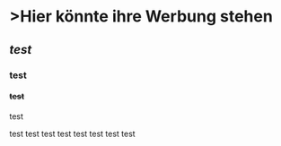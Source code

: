# >Hier könnte ihre Werbung stehen


## *test* 
### **test**
#### ~~test~~
test 




test 
test 
test 
test 
test 
test 
test 
test 
